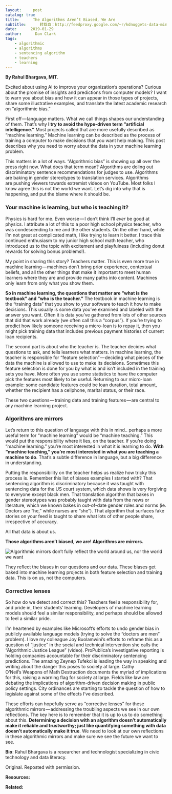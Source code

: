 ```yaml
---
layout:     post
catalog: true
title:      The Algorithms Aren’t Biased, We Are
subtitle:      转载自：http://feedproxy.google.com/~r/kdnuggets-data-mining-analytics/~3/ThwQWO_fxaQ/algorithms-arent-biased-we-are.html
date:      2019-01-29
author:      Dan Clark
tags:
    - algorithmic
    - algorithms
    - sentencing algorithm
    - teachers
    - learning
---
```


**By Rahul Bhargava, MIT**.

Excited about using AI to improve your organization’s operations? Curious about the promise of insights and predictions from computer models? I want to warn you about bias and how it can appear in those types of projects, share some illustrative examples, and translate the latest academic research on “algorithmic bias.”

First off — language matters. What we call things shapes our understanding of them. That’s why **I try to avoid the hype-driven term “artificial intelligence.”** Most projects called that are more usefully described as “machine learning.” Machine learning can be described as the process of training a computer to make decisions that you want help making. This post describes why you need to worry about the data in your machine learning problem.

This matters in a lot of ways. “Algorithmic bias” is showing up all over the press right now. What does that term mean? Algorithms are doling out discriminatory sentence recommendations for judges to use. Algorithms are baking in gender stereotypes to translation services. Algorithms are pushing viewers towards extremist videos on YouTube. Most folks I know agree this is not the world we want. Let’s dig into why that is happening, and put the blame where it should be.

### Your machine is learning, but who is teaching it?

Physics is hard for me. Even worse — I don’t think I’ll *ever* be good at physics. I attribute a lot of this to a poor high school physics teacher, who was condescending to me and the other students. On the other hand, while I’m not great at complicated math, I like trying to learn it better. I trace this continued enthusiasm to my junior high school math teacher, who introduced us to the topic with excitement and playfulness (including donut rewards for solving bonus problems!).

My point in sharing this story? Teachers matter. This is even more true in machine learning — machines don’t bring prior experience, contextual beliefs, and all the other things that make it important to meet human learners where they are and provide many paths into content. Machines only learn from only what you show them.

**So in machine learning, the questions that matter are “what is the textbook” and “who is the teacher.”** The textbook in machine learning is the “training data” that you show to your software to teach it how to make decisions. This usually is some data you’ve examined and labeled with the answer you want. Often it is data you’ve gathered from lots of other sources that did that work already (we often call this a “corpus”). If you’re trying to predict how likely someone receiving a micro-loan is to repay it, then you might pick training data that includes previous payment histories of current loan recipients.

The second part is about who the teacher is. The teacher decides what questions to ask, and tells learners what matters. In machine learning, the teacher is responsible for “feature selection” — deciding what pieces of the data the machine is allowed to use to make its decisions. Sometimes this feature selection is done for you by what is and isn’t included in the training sets you have. More often you use some statistics to have the computer pick the features most likely to be useful. Returning to our micro-loan example: some candidate features could be loan duration, total amount, whether the recipient has a cellphone, marital status, or their race.

These two questions — training data and training features — are central to any machine learning project.

### Algorithms are mirrors

Let’s return to this question of language with this in mind.. perhaps a more useful term for “machine learning” would be “machine teaching.” This would put the responsibility where it lies, on the teacher. If you’re doing “machine learning.” you’re most interested in what it is learning to do. **With “machine teaching,” you’re most interested in what you are teaching a machine to do**. That’s a subtle difference in language, but a big difference in understanding.

Putting the responsibility on the teacher helps us realize how tricky this process is. Remember this list of biases examples I started with? That sentencing algorithm is discriminatory because it was taught with sentencing data for the US court system, which data shows is very forgiving to everyone except black men. That translation algorithm that bakes in gender stereotypes was probably taught with data from the news or literature, which we known bakes in out-of-date gender roles and norms (ie. Doctors are “he,” while nurses are “she”). That algorithm that surfaces fake stories on your feed is taught to share what lots of other people share, irrespective of accuracy.

All that data is about us.

**Those algorithms aren’t biased, we are! Algorithms are mirrors.**

![**Algorithmic mirrors don’t fully reflect the world around us, nor the world we want**](https://cdn-images-1.medium.com/max/1000/1*Ti2UG26WZmtM_671aOsrxQ.png)


They reflect the biases in our questions and our data. These biases get baked into machine learning projects in both feature selection and training data. This is on us, not the computers.

### Corrective lenses

So how do we detect and correct this? Teachers feel a responsibility for, and pride in, their students’ learning. Developers of machine learning models should feel a similar responsibility, and perhaps should be allowed to feel a similar pride.

I’m heartened by examples like Microsoft’s efforts to undo gender bias in publicly available language models (trying to solve the “doctors are men” problem). I love my colleague Joy Buolamwini’s efforts to reframe this as a question of “justice” in the social and technical intervention she calls the “Algorithmic Justice League” (video). ProPublica’s investigative reporting is holding companies accountable for their discriminatory sentencing predictions. The amazing Zeynep Tufekci is leading the way in speaking and writing about the danger this poses to society at large. Cathy O’Neil’s Weapons of Math Destruction documents the myriad of implications for this, raising a warning flag for society at large. Fields like law are debating the implications of algorithm-driven decision making in public policy settings. City ordinances are starting to tackle the question of how to legislate against some of the effects I’ve described.

These efforts can hopefully serve as “corrective lenses” for these algorithmic mirrors — addressing the troubling aspects we see in our own reflections. The key here is to remember that it is up to us to do something about this. **Determining a decision with an algorithm doesn’t automatically make it reliable and trustworthy; just like quantifying something with data doesn’t automatically make it true**. We need to look at our own reflections in these algorithmic mirrors and make sure we see the future we want to see.

**Bio**: Rahul Bhargava is a researcher and technologist specializing in civic technology and data literacy. 

Original. Reposted with permission.

**Resources:**

**Related:**



 
